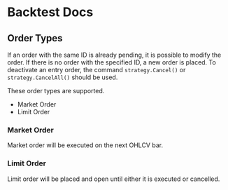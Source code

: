 # Backtest Docs

## Order Types

If an order with the same ID is already pending, it is possible to modify the order. If there is no order with the specified ID, a new order is placed. To deactivate an entry order, the command `strategy.Cancel()` or `strategy.CancelAll()` should be used.

These order types are supported.

- Market Order
- Limit Order


### Market Order

Market order will be executed on the next OHLCV bar.

### Limit Order

Limit order will be placed and open until either it is executed or cancelled.


